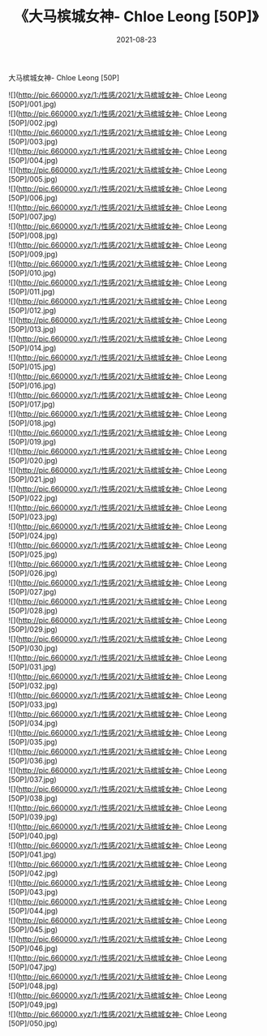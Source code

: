﻿---
layout: post
title:  《大马槟城女神- Chloe Leong [50P]》
date:   2021-08-23
img: http://pic.660000.xyz/1:/性感/2021/大马槟城女神- Chloe Leong [50P]/000.jpg
categories: [美女, 清纯, 唯美]
---

大马槟城女神- Chloe Leong [50P]

  ![](http://pic.660000.xyz/1:/性感/2021/大马槟城女神- Chloe Leong [50P]/001.jpg) <br> ![](http://pic.660000.xyz/1:/性感/2021/大马槟城女神- Chloe Leong [50P]/002.jpg) <br> ![](http://pic.660000.xyz/1:/性感/2021/大马槟城女神- Chloe Leong [50P]/003.jpg) <br> ![](http://pic.660000.xyz/1:/性感/2021/大马槟城女神- Chloe Leong [50P]/004.jpg) <br> ![](http://pic.660000.xyz/1:/性感/2021/大马槟城女神- Chloe Leong [50P]/005.jpg) <br> ![](http://pic.660000.xyz/1:/性感/2021/大马槟城女神- Chloe Leong [50P]/006.jpg) <br> ![](http://pic.660000.xyz/1:/性感/2021/大马槟城女神- Chloe Leong [50P]/007.jpg) <br> ![](http://pic.660000.xyz/1:/性感/2021/大马槟城女神- Chloe Leong [50P]/008.jpg) <br> ![](http://pic.660000.xyz/1:/性感/2021/大马槟城女神- Chloe Leong [50P]/009.jpg) <br> ![](http://pic.660000.xyz/1:/性感/2021/大马槟城女神- Chloe Leong [50P]/010.jpg) <br> ![](http://pic.660000.xyz/1:/性感/2021/大马槟城女神- Chloe Leong [50P]/011.jpg) <br> ![](http://pic.660000.xyz/1:/性感/2021/大马槟城女神- Chloe Leong [50P]/012.jpg) <br> ![](http://pic.660000.xyz/1:/性感/2021/大马槟城女神- Chloe Leong [50P]/013.jpg) <br> ![](http://pic.660000.xyz/1:/性感/2021/大马槟城女神- Chloe Leong [50P]/014.jpg) <br> ![](http://pic.660000.xyz/1:/性感/2021/大马槟城女神- Chloe Leong [50P]/015.jpg) <br> ![](http://pic.660000.xyz/1:/性感/2021/大马槟城女神- Chloe Leong [50P]/016.jpg) <br> ![](http://pic.660000.xyz/1:/性感/2021/大马槟城女神- Chloe Leong [50P]/017.jpg) <br> ![](http://pic.660000.xyz/1:/性感/2021/大马槟城女神- Chloe Leong [50P]/018.jpg) <br> ![](http://pic.660000.xyz/1:/性感/2021/大马槟城女神- Chloe Leong [50P]/019.jpg) <br> ![](http://pic.660000.xyz/1:/性感/2021/大马槟城女神- Chloe Leong [50P]/020.jpg) <br> ![](http://pic.660000.xyz/1:/性感/2021/大马槟城女神- Chloe Leong [50P]/021.jpg) <br> ![](http://pic.660000.xyz/1:/性感/2021/大马槟城女神- Chloe Leong [50P]/022.jpg) <br> ![](http://pic.660000.xyz/1:/性感/2021/大马槟城女神- Chloe Leong [50P]/023.jpg) <br> ![](http://pic.660000.xyz/1:/性感/2021/大马槟城女神- Chloe Leong [50P]/024.jpg) <br> ![](http://pic.660000.xyz/1:/性感/2021/大马槟城女神- Chloe Leong [50P]/025.jpg) <br> ![](http://pic.660000.xyz/1:/性感/2021/大马槟城女神- Chloe Leong [50P]/026.jpg) <br> ![](http://pic.660000.xyz/1:/性感/2021/大马槟城女神- Chloe Leong [50P]/027.jpg) <br> ![](http://pic.660000.xyz/1:/性感/2021/大马槟城女神- Chloe Leong [50P]/028.jpg) <br> ![](http://pic.660000.xyz/1:/性感/2021/大马槟城女神- Chloe Leong [50P]/029.jpg) <br> ![](http://pic.660000.xyz/1:/性感/2021/大马槟城女神- Chloe Leong [50P]/030.jpg) <br> ![](http://pic.660000.xyz/1:/性感/2021/大马槟城女神- Chloe Leong [50P]/031.jpg) <br> ![](http://pic.660000.xyz/1:/性感/2021/大马槟城女神- Chloe Leong [50P]/032.jpg) <br> ![](http://pic.660000.xyz/1:/性感/2021/大马槟城女神- Chloe Leong [50P]/033.jpg) <br> ![](http://pic.660000.xyz/1:/性感/2021/大马槟城女神- Chloe Leong [50P]/034.jpg) <br> ![](http://pic.660000.xyz/1:/性感/2021/大马槟城女神- Chloe Leong [50P]/035.jpg) <br> ![](http://pic.660000.xyz/1:/性感/2021/大马槟城女神- Chloe Leong [50P]/036.jpg) <br> ![](http://pic.660000.xyz/1:/性感/2021/大马槟城女神- Chloe Leong [50P]/037.jpg) <br> ![](http://pic.660000.xyz/1:/性感/2021/大马槟城女神- Chloe Leong [50P]/038.jpg) <br> ![](http://pic.660000.xyz/1:/性感/2021/大马槟城女神- Chloe Leong [50P]/039.jpg) <br> ![](http://pic.660000.xyz/1:/性感/2021/大马槟城女神- Chloe Leong [50P]/040.jpg) <br> ![](http://pic.660000.xyz/1:/性感/2021/大马槟城女神- Chloe Leong [50P]/041.jpg) <br> ![](http://pic.660000.xyz/1:/性感/2021/大马槟城女神- Chloe Leong [50P]/042.jpg) <br> ![](http://pic.660000.xyz/1:/性感/2021/大马槟城女神- Chloe Leong [50P]/043.jpg) <br> ![](http://pic.660000.xyz/1:/性感/2021/大马槟城女神- Chloe Leong [50P]/044.jpg) <br> ![](http://pic.660000.xyz/1:/性感/2021/大马槟城女神- Chloe Leong [50P]/045.jpg) <br> ![](http://pic.660000.xyz/1:/性感/2021/大马槟城女神- Chloe Leong [50P]/046.jpg) <br> ![](http://pic.660000.xyz/1:/性感/2021/大马槟城女神- Chloe Leong [50P]/047.jpg) <br> ![](http://pic.660000.xyz/1:/性感/2021/大马槟城女神- Chloe Leong [50P]/048.jpg) <br> ![](http://pic.660000.xyz/1:/性感/2021/大马槟城女神- Chloe Leong [50P]/049.jpg) <br> ![](http://pic.660000.xyz/1:/性感/2021/大马槟城女神- Chloe Leong [50P]/050.jpg) <br>